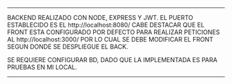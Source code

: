 ***************************
BACKEND REALIZADO CON NODE, EXPRESS Y JWT.
EL PUERTO ESTABLECIDO ES EL http://localhost:8080/
CABE DESTACAR QUE EL FRONT ESTA CONFIGURADO POR DEFECTO PARA REALIZAR PETICIONES AL http://localhost:3000/
POR LO CUAL SE DEBE MODIFICAR EL FRONT SEGUN DONDE SE DESPLIEGUE EL BACK.

SE REQUIERE CONFIGURAR BD, DADO QUE LA IMPLEMENTADA ES PARA PRUEBAS EN MI LOCAL.
***************************

